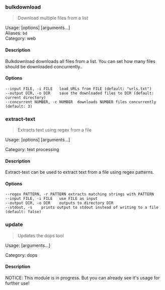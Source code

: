 
### bulkdownload  

> Download multiple files from a list  

Usage:  [options] [arguments...]<br/>
Aliases: `bd`<br/>
Category: web

 #### Description

Bulkdownload downloads all files from a list. 
You can set how many files should be downloaded concurrently..

#### Options

```
--input FILE, -i FILE	load URLs from FILE (default: "urls.txt")
--output DIR, -o DIR	save the downloaded files to DIR (default: current directory)
--concurrent NUMBER, -c NUMBER	downloads NUMBER files concurrently (default: 3)
```

### extract-text  

> Extracts text using regex from a file  

Usage:  [options] [arguments...]<br/>

Category: text processing

 #### Description

Extract-text can be used to extract text from a file using regex patterns.

#### Options

```
--regex PATTERN, -r PATTERN	extracts matching strings with PATTERN
--input FILE, -i FILE	use FILE as input
--output DIR, -o DIR	outputs to directory DIR
--stdout, -s	prints output to stdout instead of writing to a file (default: false)
```

### update  

> Updates the dops tool  

Usage:  [arguments...]<br/>

Category: dops

 #### Description

NOTICE: This module is in progress. But you can already see it's usage for further use!


